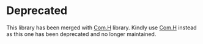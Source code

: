 # Deprecated
This library has been merged with [Com.H](https://github.com/H7O/Com.H) library.
Kindly use [Com.H](https://github.com/H7O/Com.H) instead as this one has been deprecated and no longer maintained.


